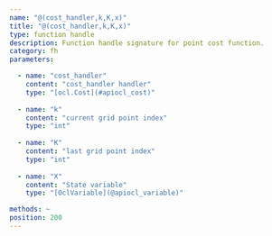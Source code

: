 ```yaml
---
name: "@(cost_handler,k,K,x)"
title: "@(cost_handler,k,K,x)"
type: function handle
description: Function handle signature for point cost function.
category: fh
parameters: 

  - name: "cost_handler"
    content: "cost_handler handler"
    type: "[ocl.Cost](#apiocl_cost)"
    
  - name: "k"
    content: "current grid point index"
    type: "int"
    
  - name: "K"
    content: "last grid point index"
    type: "int"
    
  - name: "X"
    content: "State variable"
    type: "[OclVariable](@apiocl_variable)"

methods: ~
position: 200
---
```

